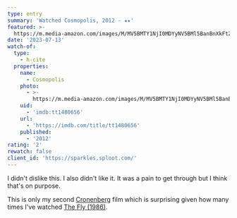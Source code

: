 ```yaml
---
type: entry
summary: 'Watched Cosmopolis, 2012 - ★★'
featured: >-
  https://m.media-amazon.com/images/M/MV5BMTY1NjI0MDYyNV5BMl5BanBnXkFtZTcwNDIzMDEyOA@@._V1_SX300.jpg
date: '2023-07-13'
watch-of:
  type:
    - h-cite
  properties:
    name:
      - Cosmopolis
    photo:
      - >-
        https://m.media-amazon.com/images/M/MV5BMTY1NjI0MDYyNV5BMl5BanBnXkFtZTcwNDIzMDEyOA@@._V1_SX300.jpg
    uid:
      - 'imdb:tt1480656'
    url:
      - 'https://imdb.com/title/tt1480656'
    published:
      - '2012'
rating: '2'
rewatch: false
client_id: 'https://sparkles.sploot.com/'
---
```


I didn't dislike this. I also didn't like it. It was a pain to get through but I think that's on purpose.

This is only my second [Cronenberg](https://imdb.com/name/nm0000343/) film which is surprising given how many times I've watched [The Fly (1986)](https://imdb.com/title/tt0091064/).